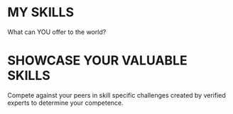 # MY SKILLS
What can YOU offer to the world?

# SHOWCASE YOUR VALUABLE SKILLS
Compete against your peers in skill specific challenges created by verified experts to determine your competence.

#
